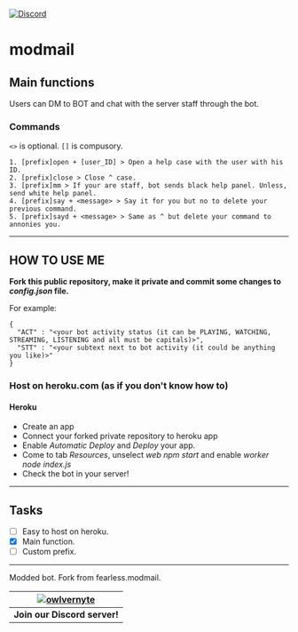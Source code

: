 [![Discord](https://discord.com/api/guilds/830110554604961824/widget.png)](https://discord.link/owlvernyte)

# modmail

## Main functions
Users can DM to BOT and chat with the server staff through the bot.

### Commands

`<>` is optional. `[]` is compusory.
```
1. [prefix]open + [user_ID] > Open a help case with the user with his ID.
2. [prefix]close > Close ^ case.
3. [prefix]mm > If your are staff, bot sends black help panel. Unless, send white help panel.
4. [prefix]say + <message> > Say it for you but no to delete your previous command.
5. [prefix]sayd + <message> > Same as ^ but delete your command to annonies you.
```
____
## HOW TO USE ME

**Fork this public repository, make it private and commit some changes to *config.json* file.**

For example:
```
{
  "ACT" : "<your bot activity status (it can be PLAYING, WATCHING, STREAMING, LISTENING and all must be capitals)>",
  "STT" : "<your subtext next to bot activity (it could be anything you like)>"
}
```

### Host on heroku.com (as if you don't know how to)


#### Heroku

- Create an app
- Connect your forked private repository to heroku app
- Enable *Automatic Deploy* and *Deploy* your app.
- Come to tab *Resources*, unselect *web npm start* and enable *worker node index.js*
- Check the bot in your server!

____
## Tasks

- [ ] Easy to host on heroku.
- [x] Main function.
- [ ] Custom prefix.

____
Modded bot. Fork from fearless.modmail. 

| [![owlvernyte](https://cdn.discordapp.com/attachments/852888201391374376/857857987099492382/ezgif-2-6b2302497da6.gif)](https://discord.link/owlvernyte) |
| --- |
| **Join our Discord server!** |
